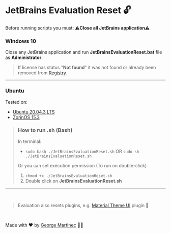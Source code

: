 # JetBrains Evaluation Reset 🔓

Before running scripts you must: ⚠️**Close all JetBrains application**⚠️

### Windows 10
Close any JetBrains application and run **JetBrainsEvaluationReset.bat** file as **Administrator**.
> If license has status "**Not found**" it was not found or already been removed from [Registry](https://en.wikipedia.org/wiki/Windows_Registry).

---

### Ubuntu
Tested on:
- [Ubuntu 20.04.3 LTS](https://releases.ubuntu.com/20.04/)
- [ZorinOS 15.3](https://zorin.com/)

> ### How to run .sh (Bash)
>
> In terminal:
> - `sudo bash ./JetBrainsEvaluationReset.sh` OR `sudo sh ./JetBrainsEvaluationReset.sh`
>
> Or you can set execution permission (To run on double-click)
> 1. `chmod +x ./JetBrainsEvaluationReset.sh`
> 2. Double click on **JetBrainsEvaluationReset.sh**

---

<br />

> Evaluation also resets plugins, e.g. [Material Theme UI](https://plugins.jetbrains.com/plugin/8006-material-theme-ui) plugin 🤯

<br />

Made with ❤️ by [George Martinec](https://github.com/George-Martinec) 👨‍💻